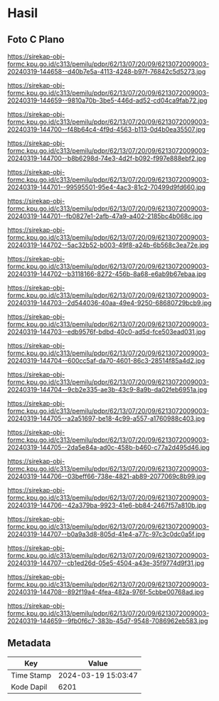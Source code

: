 # Hasil

## Foto C Plano

https://sirekap-obj-formc.kpu.go.id/c313/pemilu/pdpr/62/13/07/20/09/6213072009003-20240319-144658--d40b7e5a-4113-4248-b97f-76842c5d5273.jpg

https://sirekap-obj-formc.kpu.go.id/c313/pemilu/pdpr/62/13/07/20/09/6213072009003-20240319-144659--9810a70b-3be5-446d-ad52-cd04ca9fab72.jpg

https://sirekap-obj-formc.kpu.go.id/c313/pemilu/pdpr/62/13/07/20/09/6213072009003-20240319-144700--f48b64c4-4f9d-4563-b113-0d4b0ea35507.jpg

https://sirekap-obj-formc.kpu.go.id/c313/pemilu/pdpr/62/13/07/20/09/6213072009003-20240319-144700--b8b6298d-74e3-4d2f-b092-f997e888ebf2.jpg

https://sirekap-obj-formc.kpu.go.id/c313/pemilu/pdpr/62/13/07/20/09/6213072009003-20240319-144701--99595501-95e4-4ac3-81c2-70499d9fd660.jpg

https://sirekap-obj-formc.kpu.go.id/c313/pemilu/pdpr/62/13/07/20/09/6213072009003-20240319-144701--fb0827e1-2afb-47a9-a402-2185bc4b068c.jpg

https://sirekap-obj-formc.kpu.go.id/c313/pemilu/pdpr/62/13/07/20/09/6213072009003-20240319-144702--5ac32b52-b003-49f8-a24b-6b568c3ea72e.jpg

https://sirekap-obj-formc.kpu.go.id/c313/pemilu/pdpr/62/13/07/20/09/6213072009003-20240319-144702--b3118166-8272-456b-8a68-e6ab9b67ebaa.jpg

https://sirekap-obj-formc.kpu.go.id/c313/pemilu/pdpr/62/13/07/20/09/6213072009003-20240319-144703--2d544036-40aa-49e4-9250-68680729bcb9.jpg

https://sirekap-obj-formc.kpu.go.id/c313/pemilu/pdpr/62/13/07/20/09/6213072009003-20240319-144703--edb9576f-bdbd-40c0-ad5d-fce503ead031.jpg

https://sirekap-obj-formc.kpu.go.id/c313/pemilu/pdpr/62/13/07/20/09/6213072009003-20240319-144704--600cc5af-da70-4601-86c3-28514f85a4d2.jpg

https://sirekap-obj-formc.kpu.go.id/c313/pemilu/pdpr/62/13/07/20/09/6213072009003-20240319-144704--9cb2e335-ae3b-43c9-8a9b-da02feb6951a.jpg

https://sirekap-obj-formc.kpu.go.id/c313/pemilu/pdpr/62/13/07/20/09/6213072009003-20240319-144705--a2a51697-be18-4c99-a557-a1760988c403.jpg

https://sirekap-obj-formc.kpu.go.id/c313/pemilu/pdpr/62/13/07/20/09/6213072009003-20240319-144705--2da5e84a-ad0c-458b-b460-c77a2d495d46.jpg

https://sirekap-obj-formc.kpu.go.id/c313/pemilu/pdpr/62/13/07/20/09/6213072009003-20240319-144706--03beff66-738e-4821-ab89-2077069c8b99.jpg

https://sirekap-obj-formc.kpu.go.id/c313/pemilu/pdpr/62/13/07/20/09/6213072009003-20240319-144706--42a379ba-9923-41e6-bb84-2467f57a810b.jpg

https://sirekap-obj-formc.kpu.go.id/c313/pemilu/pdpr/62/13/07/20/09/6213072009003-20240319-144707--b0a9a3d8-805d-41e4-a77c-97c3c0dc0a5f.jpg

https://sirekap-obj-formc.kpu.go.id/c313/pemilu/pdpr/62/13/07/20/09/6213072009003-20240319-144707--cb1ed26d-05e5-4504-a43e-35f9774d9f31.jpg

https://sirekap-obj-formc.kpu.go.id/c313/pemilu/pdpr/62/13/07/20/09/6213072009003-20240319-144708--892f19a4-4fea-482a-976f-5cbbe00768ad.jpg

https://sirekap-obj-formc.kpu.go.id/c313/pemilu/pdpr/62/13/07/20/09/6213072009003-20240319-144659--9fb0f6c7-383b-45d7-9548-7086962eb583.jpg


## Metadata

| Key        | Value               |
| ---------- | ------------------- |
| Time Stamp | 2024-03-19 15:03:47 |
| Kode Dapil | 6201                |



